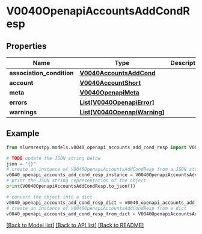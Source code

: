 # V0040OpenapiAccountsAddCondResp


## Properties

Name | Type | Description | Notes
------------ | ------------- | ------------- | -------------
**association_condition** | [**V0040AccountsAddCond**](V0040AccountsAddCond.md) |  | [optional]
**account** | [**V0040AccountShort**](V0040AccountShort.md) |  | [optional]
**meta** | [**V0040OpenapiMeta**](V0040OpenapiMeta.md) |  | [optional]
**errors** | [**List[V0040OpenapiError]**](V0040OpenapiError.md) |  | [optional]
**warnings** | [**List[V0040OpenapiWarning]**](V0040OpenapiWarning.md) |  | [optional]

## Example

```python
from slurmrestpy.models.v0040_openapi_accounts_add_cond_resp import V0040OpenapiAccountsAddCondResp

# TODO update the JSON string below
json = "{}"
# create an instance of V0040OpenapiAccountsAddCondResp from a JSON string
v0040_openapi_accounts_add_cond_resp_instance = V0040OpenapiAccountsAddCondResp.from_json(json)
# print the JSON string representation of the object
print(V0040OpenapiAccountsAddCondResp.to_json())

# convert the object into a dict
v0040_openapi_accounts_add_cond_resp_dict = v0040_openapi_accounts_add_cond_resp_instance.to_dict()
# create an instance of V0040OpenapiAccountsAddCondResp from a dict
v0040_openapi_accounts_add_cond_resp_from_dict = V0040OpenapiAccountsAddCondResp.from_dict(v0040_openapi_accounts_add_cond_resp_dict)
```
[[Back to Model list]](../README.md#documentation-for-models) [[Back to API list]](../README.md#documentation-for-api-endpoints) [[Back to README]](../README.md)


